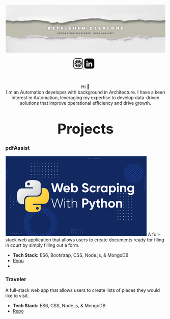 ![Cover Image](https://github.com/BethlehemDesalgne/bethlehemdesalgne/blob/main/images/cover%20-%20Copy.png)



<div align="center">
  <a href="https://bethlehemdesalgne.github.io/">
    <img src="https://github.com/BethlehemDesalgne/bethlehemdesalgne/blob/main/images/website.png" width="30" alt="Website" title="Visit my website!">
  </a>
  <a href="https://www.linkedin.com/in/bethlehem-desalgne/" style="margin-right: 10px;">
    <img src="https://github.com/BethlehemDesalgne/bethlehemdesalgne/blob/main/images/linkedin.png" width="31.5" alt="LinkedIn" title="Connect on LinkedIn">
  </a>
</div>

<br> <!-- Adds a space before the greeting -->

<div align="center">
Hi 👋
</div>
<div align="center">
I'm an Automation developer with background in Architecture. I have a keen interest in Automation, leveraging my expertise to develop data-driven solutions that improve operational efficiency and drive growth. 
</div>

<br> <!-- Adds a space before the greeting -->

<div align="center" style="font-size: 44px;; font-weight: bold;">
    Projects
</div>



### pdfAssist
![pdfAssist Screenshot](https://github.com/BethlehemDesalgne/Browser-Automation-Web-Scraping-Craigslist/blob/main/images/IMAGES.png)
A full-stack web application that allows users to create documents ready for filing in court by simply filling out a form.
- **Tech Stack:** ES6, Bootstrap, CSS, Node.js, & MongoDB
- [Repo](https://github.com/BethlehemDesalgne/Browser-Automation-Web-Scraping-Craigslist)
- 

### Traveler
A full-stack web app that allows users to create lists of places they would like to visit.
- **Tech Stack:** ES6, CSS, Node.js, & MongoDB
- [Repo](link-to-repo)

<!-- You can add more projects here -->

